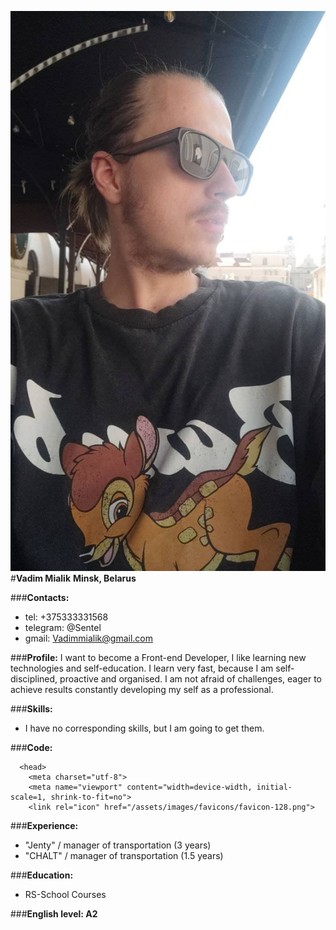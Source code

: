 ![Me](/images/vadimmialik.jpg) 
#**Vadim Mialik**
**Minsk, Belarus**

###**Contacts:**
* tel: +375333331568
* telegram: @Sentel
* gmail: Vadimmialik@gmail.com

###**Profile:**
I want to become a Front-end Developer, I like learning new technologies and self-education. I learn very fast, because I am self-disciplined, proactive and organised. I am not afraid of challenges, eager to achieve results constantly developing my self as a professional.

###**Skills:**
* I have no corresponding skills, but I am going to get them. 

###**Code:**
```<html lang="ru_RU">
  <head>
    <meta charset="utf-8">
    <meta name="viewport" content="width=device-width, initial-scale=1, shrink-to-fit=no">
    <link rel="icon" href="/assets/images/favicons/favicon-128.png">
```


###**Experience:**
* "Jenty" / manager of transportation (3 years) 
* "CHALT" / manager of transportation (1.5 years)

###**Education:**
* RS-School Courses

###**English level: A2**
